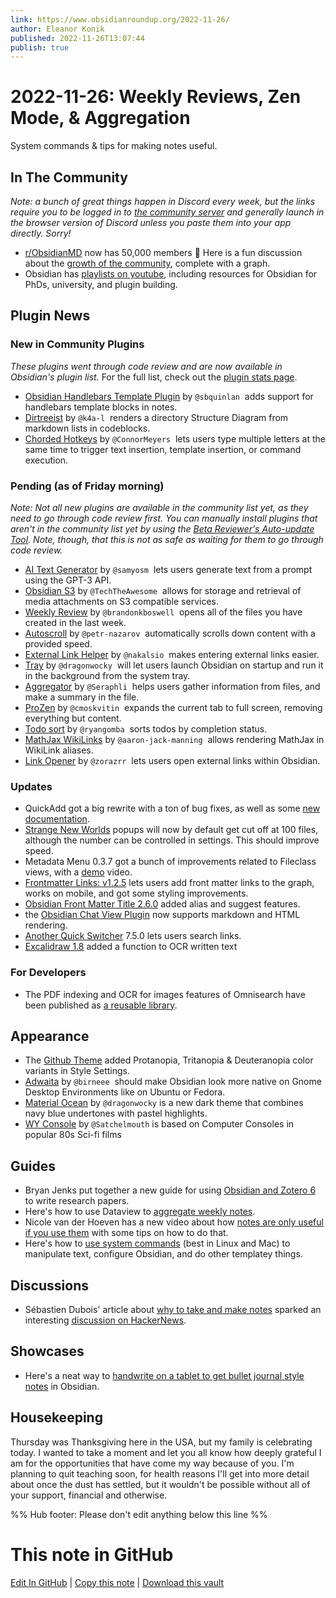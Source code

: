 ```yaml
---
link: https://www.obsidianroundup.org/2022-11-26/
author: Eleanor Konik
published: 2022-11-26T13:07:44
publish: true
---
```


# 2022-11-26: Weekly Reviews, Zen Mode, & Aggregation
System commands & tips for making notes useful.

## In The Community

_Note: a bunch of great things happen in Discord every week, but the links require you to be logged in to [the community server](https://obsidian.md/community) and generally launch in the browser version of Discord unless you paste them into your app directly. Sorry!_ 

* [r/ObsidianMD](https://www.reddit.com/r/ObsidianMD/) now has 50,000 members 🤯 Here is a fun discussion about the [growth of the community](https://www.reddit.com/r/ObsidianMD/comments/yzkyfm/obsidianmd_subreddit_growth_vs_other_apps_only/), complete with a graph.
* Obsidian has [playlists on youtube](https://www.youtube.com/@obsdmd/playlists), including resources for Obsidian for PhDs, university, and plugin building.

## Plugin News

### New in Community Plugins

_These plugins went through code review and are now available in Obsidian's plugin list._ For the full list, check out the [plugin stats page](https://obsidian-plugin-stats.vercel.app/new).

* [Obsidian Handlebars Template Plugin](https://github.com/sbquinlan/obsidian-handlebars) by `@sbquinlan`  adds support for handlebars template blocks in notes.
* [Dirtreeist](https://github.com/k4a-l/obsidian-dirtreeist) by `@k4a-l`  renders a directory Structure Diagram from markdown lists in codeblocks.
* [Chorded Hotkeys](https://github.com/ConnorMeyers/obsidian-chorded-hotkeys) by `@ConnorMeyers`  lets users type multiple letters at the same time to trigger text insertion, template insertion, or command execution.

### Pending (as of Friday morning)

_Note: Not all new plugins are available in the community list yet, as they need to go through code review first. You can manually install plugins that aren't in the community list yet by using the [Beta Reviewer's Auto-update Tool](https://github.com/TfTHacker/obsidian42-brat). Note, though, that this is not as safe as waiting for them to go through code review._

* [AI Text Generator](https://github.com/samyosm/obsidian-ai-text-generator) by `@samyosm`  lets users generate text from a prompt using the GPT-3 API.
* [Obsidian S3](https://github.com/TechTheAwesome/obsidian-s3) by `@TechTheAwesome`  allows for storage and retrieval of media attachments on S3 compatible services.
* [Weekly Review](https://github.com/brandonkboswell/weekly-review) by `@brandonkboswell`  opens all of the files you have created in the last week.
* [Autoscroll](https://github.com/petr-nazarov/obsidian-autoscroll) by `@petr-nazarov`  automatically scrolls down content with a provided speed.
* [External Link Helper](https://github.com/nakalsio/obsidian-danpung) by `@nakalsio`  makes entering external links easier.
* [Tray](https://github.com/dragonwocky/obsidian-tray) by `@dragonwocky`  will let users launch Obsidian on startup and run it in the background from the system tray.
* [Aggregator](https://github.com/Seraphli/obsidian-aggregator) by `@Seraphli`  helps users gather information from files, and make a summary in the file.
* [ProZen](https://github.com/cmoskvitin/obsidian-prozen) by `@cmoskvitin`  expands the current tab to full screen, removing everything but content.
* [Todo sort](https://github.com/ryangomba/obsidian-todo-sort) by `@ryangomba`  sorts todos by completion status.
* [MathJax WikiLinks](https://github.com/aaron-jack-manning/obsidian-mathjax-wikilinks) by `@aaron-jack-manning`  allows rendering MathJax in WikiLink aliases.
* [Link Opener](https://github.com/zorazrr/obsidian-link-opener) by `@zorazrr`  lets users open external links within Obsidian.

### Updates

* QuickAdd got a big rewrite with a ton of bug fixes, as well as some [new documentation](https://quickadd.obsidian.guide).
* [Strange New Worlds](https://github.com/TfTHacker/obsidian42-strange-new-worlds) popups will now by default get cut off at 100 files, although the number can be controlled in settings. This should improve speed.
* Metadata Menu 0.3.7 got a bunch of improvements related to Fileclass views, with a [demo](https://youtu.be/3jukvV7OODg) video.
* [Frontmatter Links: v1.2.5](https://obsidian.md/plugins?id=frontmatter-links) lets users add front matter links to the graph, works on mobile, and got some styling improvements.
* [Obsidian Front Matter Title 2.6.0](https://github.com/Snezhig/obsidian-front-matter-title/releases/tag/2.6.0) added alias and suggest features.
* the [Obsidian Chat View Plugin](https://github.com/adifyr/obsidian-chat-view) now supports markdown and HTML rendering.
* [Another Quick Switcher](https://github.com/tadashi-aikawa/obsidian-another-quick-switcher) 7.5.0 lets users search links.
* [Excalidraw 1.8](https://github.com/zsviczian/obsidian-excalidraw-plugin/releases/tag/1.8.0) added a function to OCR written text

### For Developers

* The PDF indexing and OCR for images features of Omnisearch have been published as [a reusable library](https://github.com/scambier/obsidian-text-extract).

## Appearance

* The [Github Theme](https://github.com/krios2146/obsidian-github/releases/tag/1.1.3) added Protanopia, Tritanopia & Deuteranopia color variants in Style Settings.
* [Adwaita](https://github.com/birneee/obsidian-adwaita-theme) by `@birneee`  should make Obsidian look more native on Gnome Desktop Environments like on Ubuntu or Fedora.
* [Material Ocean](https://github.com/dragonwocky/obsidian-material-ocean) by `@dragonwocky` is a new dark theme that combines navy blue undertones with pastel highlights.
* [WY Console](https://github.com/Satchelmouth/Obsidian-Theme-WYConsole) by `@Satchelmouth` is based on Computer Consoles in popular 80s Sci-fi films

## Guides

* Bryan Jenks put together a new guide for using [Obsidian and Zotero 6](https://youtu.be/mMpVMuGBGe8) to write research papers.
* Here's how to use Dataview to [aggregate weekly notes](https://brianmeeker.me/2022/11/25/aggregating-weekly-notes-with-obsidian-and-dataview/).
* Nicole van der Hoeven has a new video about how [notes are only useful if you use them](https://www.youtube.com/watch?v=v7BbraqevMg) with some tips on how to do that.
* Here's how to [use system commands](https://medium.com/@gareth.stretton/obsidian-do-almost-anything-really-with-system-commands-b496ffd0679c) (best in Linux and Mac) to manipulate text, configure Obsidian, and do other templatey things.

## Discussions

* Sébastien Dubois' article about [why to take and make notes](https://dsebastien.net/blog/2022-11-16-why-take-notes) sparked an interesting [discussion on HackerNews](https://news.ycombinator.com/item?id=33691341).

## Showcases

* Here's a neat way to [handwrite on a tablet to get bullet journal style notes](https://www.reddit.com/r/ObsidianMD/comments/z2jfwf/obsidian_bullet_journal_handwriting_in_my_s6_tab/) in Obsidian.

## Housekeeping

Thursday was Thanksgiving here in the USA, but my family is celebrating today. I wanted to take a moment and let you all know how deeply grateful I am for the opportunities that have come my way because of you. I'm planning to quit teaching soon, for health reasons I'll get into more detail about once the dust has settled, but it wouldn't be possible without all of your support, financial and otherwise.


%% Hub footer: Please don't edit anything below this line %%

# This note in GitHub

<span class="git-footer">[Edit In GitHub](https://github.dev/obsidian-community/obsidian-hub/blob/main/01%20-%20Community/Obsidian%20Roundup/2022-11-26%20Weekly%20Reviews%2C%20Zen%20Mode%2C%20%26%20Aggregation.md "git-hub-edit-note") | [Copy this note](https://raw.githubusercontent.com/obsidian-community/obsidian-hub/main/01%20-%20Community/Obsidian%20Roundup/2022-11-26%20Weekly%20Reviews%2C%20Zen%20Mode%2C%20%26%20Aggregation.md "git-hub-copy-note") | [Download this vault](https://github.com/obsidian-community/obsidian-hub/archive/refs/heads/main.zip "git-hub-download-vault") </span>
